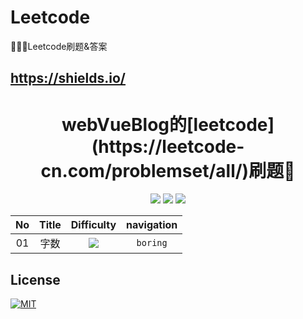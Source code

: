 # Leetcode
👩🏻‍💻Leetcode刷题&amp;答案

## https://shields.io/

<h1 align="center">webVueBlog的[leetcode](https://leetcode-cn.com/problemset/all/)刷题📒</h1>
<div align="center">
  	<img src="https://img.shields.io/badge/-Easy-green">
 	  <img src="https://img.shields.io/badge/-Medium-orange">
    <img src="https://img.shields.io/badge/-Hard-red">
</div>

| No | Title |   Difficulty  |   navigation    |
| :--: | :------:  |:------: | :------: |
|  01  | 字数  | <img src="https://img.shields.io/badge/-Easy-green"> | `boring` |











## License
[![MIT](http://api.haizlin.cn/api?mod=interview&ctr=issues&act=generateSVG&type=a.svg)](https://github.com/webVueBlog/interview-answe)

